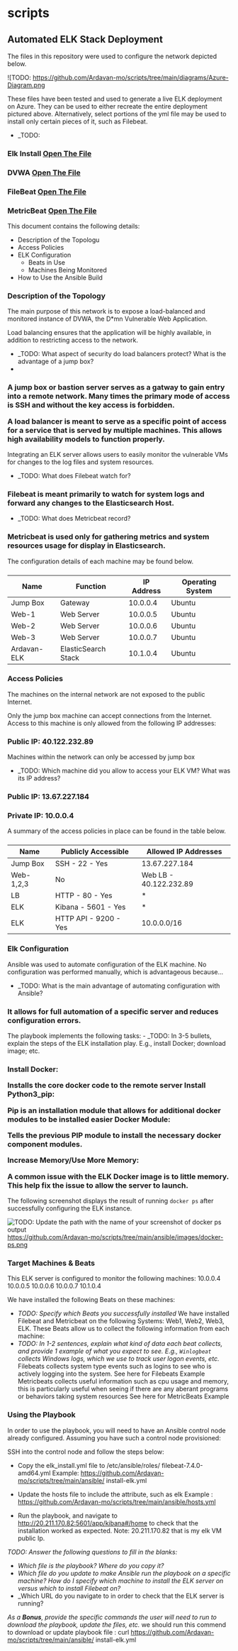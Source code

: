 # scripts
## Automated ELK Stack Deployment

The files in this repository were used to configure the network depicted below.

![TODO: https://github.com/Ardavan-mo/scripts/tree/main/diagrams/Azure-Diagram.png

These files have been tested and used to generate a live ELK deployment on Azure. They can be used to either recreate the entire deployment pictured above. Alternatively, select portions of the yml file may be used to install only certain pieces of it, such as Filebeat.

  - _TODO: 
<h3>Elk Install <a href="https://github.com/Ardavan-mo/scripts/blob/main/ansible/install-elk.yml">Open The File</a> </h3>
<h3>DVWA  <a href="https://github.com/Ardavan-mo/scripts/blob/main/ansible/dvwa_playbook.yml">Open The File</a> </h3>

<h3>FileBeat  <a href="https://github.com/Ardavan-mo/scripts/blob/main/ansible/filebeat-playbook.yml">Open The File</a> </h3>
<h3>MetricBeat  <a href="https://github.com/Ardavan-mo/scripts/blob/main/ansible/metricbeat-playbook.yml">Open The File</a> </h3>

This document contains the following details:
- Description of the Topologu
- Access Policies
- ELK Configuration
  - Beats in Use
  - Machines Being Monitored
- How to Use the Ansible Build



### Description of the Topology

The main purpose of this network is to expose a load-balanced and monitored instance of DVWA, the D*mn Vulnerable Web Application.

Load balancing ensures that the application will be highly available, in addition to restricting  access to the network.
- _TODO: What aspect of security do load balancers protect? What is the advantage of a jump box?
- 
<h3>A jump box or bastion server serves as a gatway to gain entry into a remote network. Many times the primary mode of access is SSH and without the key access is forbidden.

A load balancer is meant to serve as a specific point of access for a service that is served by multiple machines. This allows high availability models to function properly.</h3>

Integrating an ELK server allows users to easily monitor the vulnerable VMs for changes to the log files and system resources.
- _TODO: What does Filebeat watch for?

<h3>Filebeat is meant primarily to watch for system logs and forward any changes to the Elasticsearch Host.</h3>

- _TODO: What does Metricbeat record?

<h3>Metricbeat is used only for gathering metrics and system resources usage for display in Elasticsearch.</h3>





The configuration details of each machine may be found below.
<h3>

| Name       | Function            | IP Address | Operating System |
|------------|---------------------|------------|------------------|
| Jump Box   | Gateway             | 10.0.0.4   | Ubuntu           |
| Web-1      | Web Server          | 10.0.0.5   | Ubuntu           |
| Web-2      | Web Server          | 10.0.0.6   | Ubuntu           |
| Web-3      | Web Server          | 10.0.0.7   | Ubuntu           |
| Ardavan-ELK| ElasticSearch Stack | 10.1.0.4   | Ubuntu           |

</h3>




### Access Policies

The machines on the internal network are not exposed to the public Internet. 

Only the   jump box   machine can accept connections from the Internet. Access to this machine is only allowed from the following IP addresses:

<h3>Public IP:  40.122.232.89</h3>

Machines within the network can only be accessed by jump box   
- _TODO: Which machine did you allow to access your ELK VM? What was its IP address?

<h3>Public IP:  13.67.227.184</h3>
<h3>Private IP: 10.0.0.4</h3>



A summary of the access policies in place can be found in the table below.
<h3>

| Name     | Publicly Accessible   | Allowed IP Addresses      |
|----------|-----------------------|---------------------------|
| Jump Box | SSH - 22 - Yes        | 13.67.227.184             |
| Web-1,2,3| No                    | Web LB - 40.122.232.89    |
| LB       | HTTP - 80 - Yes       | *                         |
| ELK      | Kibana - 5601 - Yes   | *                         |
| ELK      | HTTP API - 9200 - Yes | 10.0.0.0/16               |

</h3>


### Elk Configuration

Ansible was used to automate configuration of the ELK machine. No configuration was performed manually, which is advantageous because...
- _TODO: What is the main advantage of automating configuration with Ansible?
 
<h3>It allows for full automation of a specific server and reduces configuration errors.</h3>
The playbook implements the following tasks:
- _TODO: In 3-5 bullets, explain the steps of the ELK installation play. E.g., install Docker; download image; etc.

<h3>
Install Docker: 
  
  Installs the core docker code to the remote server
Install Python3_pip:
  
  Pip is an installation module that allows for additional docker modules to be installed easier
Docker Module:
  
  Tells the previous PIP module to install the necessary docker component modules.
  
Increase Memory/Use More Memory:
  
  A common issue with the ELK Docker image is to little memory. This help fix the issue to allow the server to launch.
  </h3>

The following screenshot displays the result of running `docker ps` after successfully configuring the ELK instance.
 
![TODO: Update the path with the name of your screenshot of docker ps output](Images/docker_ps_output.png)
https://github.com/Ardavan-mo/scripts/tree/main/ansible/images/docker-ps.png


### Target Machines & Beats
This ELK server is configured to monitor the following machines:
10.0.0.4
10.0.0.5
10.0.0.6
10.0.0.7
10.1.0.4

We have installed the following Beats on these machines:
- _TODO: Specify which Beats you successfully installed_
We have installed Filebeat and Metricbeat on the following Systems: Web1, Web2, Web3, ELK.
These Beats allow us to collect the following information from each machine:
- _TODO: In 1-2 sentences, explain what kind of data each beat collects, and provide 1 example of what you expect to see. E.g., `Winlogbeat` collects Windows logs, which we use to track user logon events, etc._
Filebeats collects system type events such as logins to see who is actively logging into the system.
See here for Filebeats Example
Metricbeats collects useful information such as cpu usage and memory, this is particularly useful when seeing if there are any aberant programs or behaviors taking system resources
See here for MetricBeats Example








### Using the Playbook
In order to use the playbook, you will need to have an Ansible control node already configured. Assuming you have such a control node provisioned: 

SSH into the control node and follow the steps below:
- Copy the  elk_install.yml   file to /etc/ansible/roles/ filebeat-7.4.0-amd64.yml
Example: https://github.com/Ardavan-mo/scripts/tree/main/ansible/ install-elk.yml
- Update the  hosts  file to include the attribute, such as elk
Example : https://github.com/Ardavan-mo/scripts/tree/main/ansible/hosts.yml


- Run the playbook, and navigate to  http://20.211.170.82:5601/app/kibana#/home to check that the installation worked as expected.
Note: 20.211.170.82 that is my elk VM public Ip.  
 

_TODO: Answer the following questions to fill in the blanks:_
- _Which file is the playbook? Where do you copy it?_
- _Which file do you update to make Ansible run the playbook on a specific machine? How do I specify which machine to install the ELK server on versus which to install Filebeat on?_
- _Which URL do you navigate to in order to check that the ELK server is running?

_As a **Bonus**, provide the specific commands the user will need to run to download the playbook, update the files, etc._
we should run this commend to download or update playbook file :
curl https://github.com/Ardavan-mo/scripts/tree/main/ansible/ install-elk.yml
